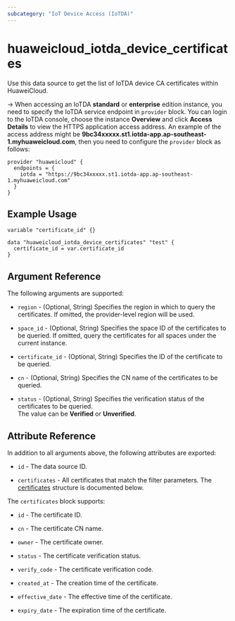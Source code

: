 ```yaml
---
subcategory: "IoT Device Access (IoTDA)"
---
```


# huaweicloud_iotda_device_certificates

Use this data source to get the list of IoTDA device CA certificates within HuaweiCloud.

-> When accessing an IoTDA **standard** or **enterprise** edition instance, you need to specify the IoTDA service
  endpoint in `provider` block.
  You can login to the IoTDA console, choose the instance **Overview** and click **Access Details**
  to view the HTTPS application access address. An example of the access address might be
  **9bc34xxxxx.st1.iotda-app.ap-southeast-1.myhuaweicloud.com**, then you need to configure the
  `provider` block as follows:

  ```hcl
  provider "huaweicloud" {
    endpoints = {
      iotda = "https://9bc34xxxxx.st1.iotda-app.ap-southeast-1.myhuaweicloud.com"
    }
  }
  ```

## Example Usage

```hcl
variable "certificate_id" {}

data "huaweicloud_iotda_device_certificates" "test" {
  certificate_id = var.certificate_id
}
```

## Argument Reference

The following arguments are supported:

* `region` - (Optional, String) Specifies the region in which to query the certificates.
  If omitted, the provider-level region will be used.

* `space_id` - (Optional, String) Specifies the space ID of the certificates to be queried.
  If omitted, query the certificates for all spaces under the current instance.

* `certificate_id` - (Optional, String) Specifies the ID of the certificate to be queried.

* `cn` - (Optional, String) Specifies the CN name of the certificates to be queried.

* `status` - (Optional, String) Specifies the verification status of the certificates to be queried.  
  The value can be **Verified** or **Unverified**.

## Attribute Reference

In addition to all arguments above, the following attributes are exported:

* `id` - The data source ID.

* `certificates` - All certificates that match the filter parameters.
  The [certificates](#iotda_device_certificates) structure is documented below.

<a name="iotda_device_certificates"></a>
The `certificates` block supports:

* `id` - The certificate ID.

* `cn` - The certificate CN name.

* `owner` - The certificate owner.

* `status` - The certificate verification status.

* `verify_code` - The certificate verification code.

* `created_at` - The creation time of the certificate.

* `effective_date` - The effective time of the certificate.

* `expiry_date` - The expiration time of the certificate.
